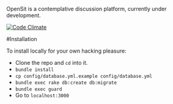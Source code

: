 OpenSit is a contemplative discussion platform, currently under development.

[![Code Climate](https://codeclimate.com/github/danbartlett/opensit.png)](https://codeclimate.com/github/danbartlett/opensit)

#Installation

To install locally for your own hacking pleasure:

* Clone the repo and `cd` into it.
* `bundle install`
* `cp config/database.yml.example config/database.yml`
* `bundle exec rake db:create db:migrate`
* `bundle exec guard`
* Go to `localhost:3000`
